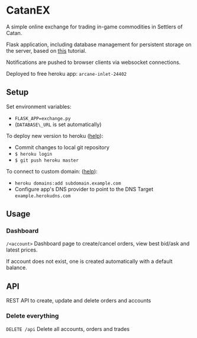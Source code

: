 # CatanEX

A simple online exchange for trading in-game commodities in Settlers of Catan.

Flask application, including database management for persistent storage on the server, based on [this](https://blog.miguelgrinberg.com/post/the-flask-mega-tutorial-part-iv-database) tutorial.

Notifications are pushed to browser clients via websocket connections.

Deployed to free heroku app: `arcane-inlet-24402`

## Setup

Set environment variables:
- `FLASK_APP=exchange.py`
- (`DATABASE\_URL` is set automatically)

To deploy new version to heroku ([help](https://blog.miguelgrinberg.com/post/the-flask-mega-tutorial-part-xviii-deployment-on-heroku)):
- Commit changes to local git repository
- `$ heroku login`
- `$ git push heroku master`

To connect to custom domain: ([help](https://devcenter.heroku.com/articles/custom-domains)):
- `heroku domains:add subdomain.example.com`
- Configure app's DNS provider to point to the DNS Target `example.herokudns.com`


## Usage

### Dashboard
`/<account>`
Dashboard page to create/cancel orders, view best bid/ask and latest prices.

If account does not exist, one is created automatically with a default balance.

## API

REST API to create, update and delete orders and accounts

### Delete everything
`DELETE /api` Delete all accounts, orders and trades

